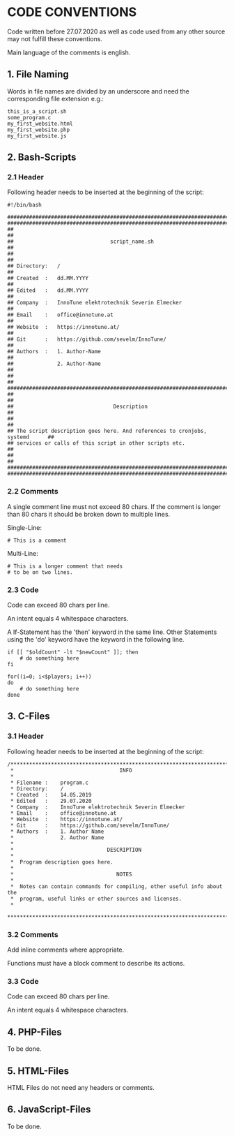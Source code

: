 # CODE CONVENTIONS
Code written before 27.07.2020 as well as code used from any other source may not fulfill these conventions.

Main language of the comments is english.

## 1. File Naming
Words in file names are divided by an underscore and need the corresponding file extension e.g.:
```
this_is_a_script.sh
some_program.c
my_first_website.html
my_first_website.php
my_first_website.js
```

## 2. Bash-Scripts
### 2.1 Header
Following header needs to be inserted at the beginning of the script:
```
#!/bin/bash

################################################################################
################################################################################
##                                                                            ##
##                               script_name.sh                               ##
##                                                                            ##
## Directory:   /                                                             ##
## Created  :   dd.MM.YYYY                                                    ##
## Edited   :   dd.MM.YYYY                                                    ##
## Company  :   InnoTune elektrotechnik Severin Elmecker                      ##
## Email    :   office@innotune.at                                            ##
## Website  :   https://innotune.at/                                          ##
## Git      :   https://github.com/sevelm/InnoTune/                           ##
## Authors  :   1. Author-Name                                                ##
##              2. Author-Name                                                ##
##                                                                            ##
################################################################################
##                                                                            ##
##                                Description                                 ##
##                                                                            ##
## The script description goes here. And references to cronjobs, systemd      ##
## services or calls of this script in other scripts etc.                     ##
##                                                                            ##
################################################################################
################################################################################
```

### 2.2 Comments
A single comment line must not exceed 80 chars.
If the comment is longer than 80 chars it should be broken down to multiple
lines.

Single-Line:
```
# This is a comment
```

Multi-Line:
```
# This is a longer comment that needs
# to be on two lines.
```

### 2.3 Code
Code can exceed 80 chars per line.

An intent equals 4 whitespace characters.

A If-Statement has the 'then' keyword in the same line.
Other Statements using the 'do' keyword have the keyword in the following line.
```
if [[ "$oldCount" -lt "$newCount" ]]; then
    # do something here
fi

for((i=0; i<$players; i++))
do
    # do something here
done
```

## 3. C-Files
### 3.1 Header
Following header needs to be inserted at the beginning of the script:

```
/*******************************************************************************
 *                                  INFO
 *
 * Filename :    program.c
 * Directory:    /
 * Created  :    14.05.2019
 * Edited   :    29.07.2020
 * Company  :    InnoTune elektrotechnik Severin Elmecker
 * Email    :    office@innotune.at
 * Website  :    https://innotune.at/
 * Git      :    https://github.com/sevelm/InnoTune/
 * Authors  :    1. Author Name
 *               2. Author Name
 *
 *                              DESCRIPTION
 *
 *  Program description goes here.
 *
 *                                 NOTES
 *
 *  Notes can contain commands for compiling, other useful info about the
 *  program, useful links or other sources and licenses.
 *
 ******************************************************************************/
```

### 3.2 Comments
Add inline comments where appropriate.

Functions must have a block comment to describe its actions.

### 3.3 Code
Code can exceed 80 chars per line.

An intent equals 4 whitespace characters.

## 4. PHP-Files
To be done.

## 5. HTML-Files
HTML Files do not need any headers or comments.

## 6. JavaScript-Files
To be done.
